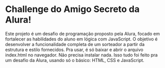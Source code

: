 # Challenge do Amigo Secreto da Alura!
Este projeto é um desafio de programação proposto pela Alura, focado em fortalecer as habilidades do aluno em lógica com JavaScript. O objetivo é desenvolver a funcionalidade completa de um sorteador a partir da estrutura e estilo fornecidos.
Pra usar, é só baixar e abrir o arquivo index.html no navegador. Não precisa instalar nada.
Isso tudo foi feito pra um desafio da Alura, usando só o básico: HTML, CSS e JavaScript.
